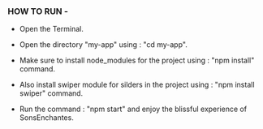 ### HOW TO RUN -

* Open the Terminal.

* Open the directory "my-app" using : "cd my-app".

* Make sure to install node_modules for the project using : "npm install" command.

* Also install swiper module for silders in the project using : "npm install swiper" command.

* Run the command : "npm start" and enjoy the blissful experience of SonsEnchantes.
